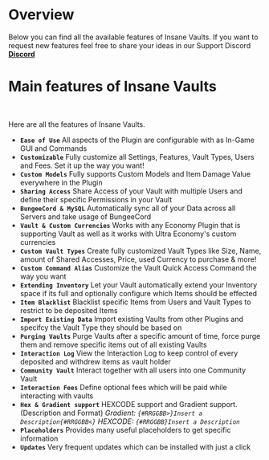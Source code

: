
# Overview
Below you can find all the available features of Insane Vaults. If you want to request new features feel free to share your ideas in our Support Discord **[Discord](https://discord.gg/3JuHDm8)**
<br>

# Main features of Insane Vaults
<br>

Here are all the features of Insane Vaults.
<br>

* **`Ease of Use`**
  All aspects of the Plugin are configurable
  with as In-Game GUI and Commands
* **`Customizable`**
  Fully customize all Settings, Features, Vault Types,
  Users and Fees. Set it up the way you want!
* **`Custom Models`**
  Fully supports Custom Models and Item Damage
  Value everywhere in the Plugin
* **`Sharing Access`**
  Share Access of your Vault with multiple Users
  and define their specific Permissions in your Vault
* **`BungeeCord & MySQL`**
  Automatically sync all of your Data across all
  Servers and take usage of BungeeCord
* **`Vault & Custom Currencies`**
  Works with any Economy Plugin that is supporting
  Vault as well as it works with Ultra Economy's
  custom currencies
* **`Custom Vault Types`**
  Create fully customized Vault Types like Size,
  Name, amount of Shared Accesses, Price, used
  Currency to purchase & more!
* **`Custom Command Alias`**
  Customize the Vault Quick Access Command
  the way you want
* **`Extending Inventory`**
  Let your Vault automatically extend your Inventory
  space if its full and optionally configure which
  Items should be effected
* **`Item Blacklist`**
  Blacklist specific Items from Users and Vault Types
  to restrict to be deposited Items
* **`Import Existing Data`**
  Import existing Vaults from other Plugins and
  specifcy the Vault Type they should be based on
* **`Purging Vaults`**
  Purge Vaults after a specific amount of time,
  force purge them and remove specific items out
  of all existing Vaults
* **`Interaction Log`**
  View the Interaction Log to keep control of every
  deposited and withdrew items as vault holder
* **`Community Vault`**
  Interact together with all users into one Community Vault
* **`Interaction Fees`**
  Define optional fees which will be paid while interacting
  with vaults
* **`Hex & Gradient support`**
  HEXCODE support and Gradient support. (Description and Format)
  *Gradient: `{#RRGGBB>}Insert a Description{#RRGGBB<}`*
  *HEXCODE: `{#RRGGBB}Insert a Description`*
* **`Placeholders`**
  Provides many useful placeholders to get specific information
* **`Updates`**
  Very frequent updates which can be installed with just a click  
